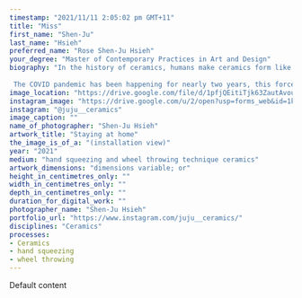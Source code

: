 ```yaml
---
timestamp: "2021/11/11 2:05:02 pm GMT+11"
title: "Miss"
first_name: "Shen-Ju"
last_name: "Hsieh"
preferred_name: "Rose Shen-Ju Hsieh"
your_degree: "Master of Contemporary Practices in Art and Design"
biography: "In the history of ceramics, humans make ceramics form like themselves; For example, the handle of the teapot relationship to the hand, the lid resemble a head. My work is centred on making anthropomorphic vessels and grouping them into a social microcosm, the vessel represents humans, while numbers of vessels form a society. Furthermore, I spent two years exploring hand squeezing techniques in ceramics and transforming these abstractive clay lines into a corresponding environment for vessels.
 
 The COVID pandemic has been happening for nearly two years, this forces us to do the change in our life. For example, keeping the social distance, staying at home, following the travel restrictions. However, the change of social formation also leads to the influence of emotion and mental health. Therefore, I portrayed everyday objects as human beings in society, presenting the different social formations of the COVID crisis that happen from the beginning and after. Similarly, I concentrate on diverse forms making on the vessels, expressing intense emotion that was experienced by people during the pandemic."
image_location: "https://drive.google.com/file/d/1pfjQEitiTjk63ZautAvoujSVrvMyausM"
instagram_image: "https://drive.google.com/u/2/open?usp=forms_web&id=1ktuSc76Q5GqgV7CqfFM3H7N4GukzdhK_"
instagram: "@juju__ceramics"
image_caption: ""
name_of_photographer: "Shen-Ju Hsieh"
artwork_title: "Staying at home"
the_image_is_of_a: "(installation view)"
year: "2021"
medium: "hand squeezing and wheel throwing technique ceramics"
artwork_dimensions: "dimensions variable; or"
height_in_centimetres_only: ""
width_in_centimetres_only: ""
depth_in_centimetres_only: ""
duration_for_digital_work: ""
photographer_name: "Shen-Ju Hsieh"
portfolio_url: "https://www.instagram.com/juju__ceramics/"
disciplines: "Ceramics"
processes:
- Ceramics
- hand squeezing
- wheel throwing
---
```


Default content